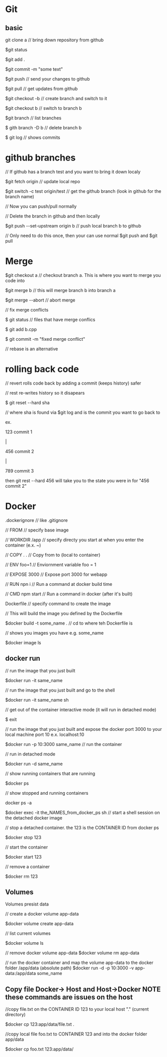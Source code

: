 # Git

## basic
git clone a // bring down repository from github

$git status

$git add .

$git commit -m "some text"

$git push // send your changes to github

$git pull // get updates from github

$git checkout -b // create branch and switch to it

$git checkout b // switch to branch b

$git branch // list branches

$ gith branch -D b // delete branch b

$ git log // shows commits

# github branches

// If github has a branch test and you want to bring it down localy

$git fetch origin // update local repo

$git switch -c test origin/test // get the github branch (look in github for the branch name)

// Now you can push/pull normally

// Delete the branch in github and then locally

$git push --set-upstream origin b // push local branch b to github

// Only need to do this once, then your can use normal $git push and $git pull

# Merge

$git checkout a // checkout branch a. This is where you want to merge you code into

$git merge b // this will merge branch b into branch a

$git merge --abort // abort merge

// fix merge conflicts

$ git status // files that have merge conflics

$ git add b.cpp

$ git commit -m "fixed merge conflict"

// rebase is an alternative

# rolling back code

// revert rolls code back by adding a commit (keeps history) safer

// rest re-writes history so it disapears

$ git reset --hard sha

// where sha is found via $git log and is the commit you want to go back to

ex.

123 commit 1

|

456 commit 2

|

789 commit 3

then git rest --hard 456 will take you to the state you were in for "456 commit 2"

# Docker

.dockerignore // like .gitignore

// FROM // specify base image

// WORKDIR /app // specify directy you start at when you enter the container (e.x. ~)

// COPY . . // Copy from to (local to container)

// ENV foo=1 // Enviornment variable foo = 1

// EXPOSE 3000 // Expose port 3000 for webapp

// RUN npn i // Run a command at docker build time

// CMD npm start // Run a command in docker (after it's built)

Dockerfile // specify command to create the image

// This will build the image you defined by the Dockerfile

$docker build -t some_name . // cd to where teh Dockerfile is

// shows you images you have e.g. some_name

$docker image ls

## docker run
// run the image that you just built

$docker run -it same_name

// run the image that you just built and go to the shell

$docker run -it same_name sh

// get out of the container interactive mode (it will run in detached mode)

$ exit

// run the image that you just built and expose the docker port 3000 to your local machine port 10 e.x. localhost:10

$docker run -p 10:3000 same_name // run the container

// run in detached mode

$docker run -d same_name

// show running containers that are running

$docker ps

// show stopped and running containers

docker ps -a

$docker exec -it the_NAMES_from_docker_ps sh // start a shell session on the detached docker image

// stop a detached container. the 123 is the CONTAINER ID from docker ps

$docker stop 123

// start the container

$docker start 123

// remove a container

$docker rm 123

## Volumes
Volumes presist data

// create a docker volume app-data

$docker volume create app-data

// list current volumes

$docker volume ls

// remove docker volume app-data
$docker volume rm app-data

// run the docker container and map the volume app-data to the docker folder /app/data (absolute path)
$docker run -d -p 10:3000 -v app-data:/app/data some_name

## Copy file Docker-> Host and Host->Docker NOTE these commands are issues on the host

//copy file.txt on the CONTAINER ID 123 to your local host "." (current directory)

$docker cp 123:app/data/file.txt .

//copy local file foo.txt to CONTAINER 123 and into the docker folder app/data

$docker cp foo.txt 123:app/data/

